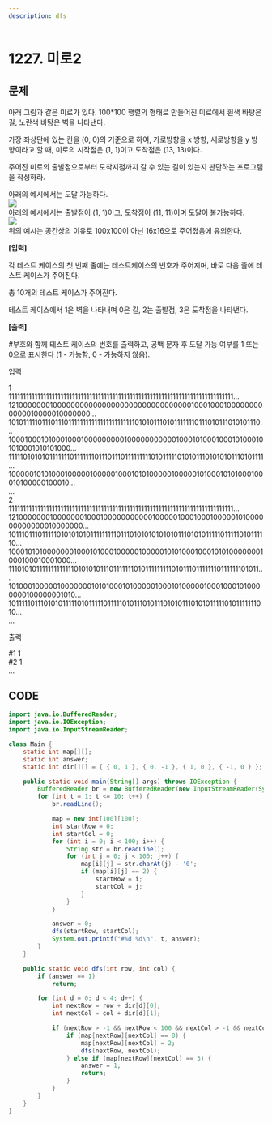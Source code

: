 ```yaml
---
description: dfs
---
```


# 1227. 미로2

##  문제

아래 그림과 같은 미로가 있다. 100\*100 행렬의 형태로 만들어진 미로에서 흰색 바탕은 길, 노란색 바탕은 벽을 나타낸다.  
  
가장 좌상단에 있는 칸을 \(0, 0\)의 기준으로 하여, 가로방향을 x 방향, 세로방향을 y 방향이라고 할 때, 미로의 시작점은 \(1, 1\)이고 도착점은 \(13, 13\)이다.  
  
주어진 미로의 출발점으로부터 도착지점까지 갈 수 있는 길이 있는지 판단하는 프로그램을 작성하라.  
  
아래의 예시에서는 도달 가능하다.  
 ![](https://swexpertacademy.com/main/common/fileDownload.do?downloadType=CKEditorImages&fileId=AV2XYpuqDckBBASl)  
아래의 예시에서는 출발점이 \(1, 1\)이고, 도착점이 \(11, 11\)이며 도달이 불가능하다.  
  ![](https://swexpertacademy.com/main/common/fileDownload.do?downloadType=CKEditorImages&fileId=AV2XYspKDcoBBASl)  
위의 예시는 공간상의 이유로 100x100이 아닌 16x16으로 주어졌음에 유의한다.  
  
**\[입력\]**  
  
각 테스트 케이스의 첫 번째 줄에는 테스트케이스의 번호가 주어지며, 바로 다음 줄에 테스트 케이스가 주어진다.  
  
총 10개의 테스트 케이스가 주어진다.  
  
테스트 케이스에서 1은 벽을 나타내며 0은 길, 2는 출발점, 3은 도착점을 나타낸다.  
  
**\[출력\]**  
  
\#부호와 함께 테스트 케이스의 번호를 출력하고, 공백 문자 후 도달 가능 여부를 1 또는 0으로 표시한다 \(1 - 가능함, 0 - 가능하지 않음\).

입력

1  
111111111111111111111111111111111111111111111111111111111111111111111111111111...  
121000000010000000000000000000000000000000100010001000000000000010000010000000...  
101011111011101110111111111111111111111110101011101011111110111010111010101110...  
100010001010001000100000000010000000000010001010001000101000101010001010101000...  
111110101010111111101111111011101110111111111010111110101011101010101110101111...  
100000101010001000001000001000101010000010000010100010101000100010100000100010...  
...  
2  
111111111111111111111111111111111111111111111111111111111111111111111111111111...  
121000000010000000100010000000000010000010001000100000101000000000000010000000...  
101110111011111010101010111111111011101010101010101110101011111011111010111110...  
100010101000000010001010001000001000001010100010001010100000001000100010001000...  
111010101111111111111010101011101111111010111111111010111011111110111111101011...  
101000100000100000001010100010100000100010100000100010001010000000100000001010...  
101111101110101011111010111110111110101110101110101011101010111110101111111010...  
...

출력

\#1 1  
\#2 1  
...

## CODE

```java
import java.io.BufferedReader;
import java.io.IOException;
import java.io.InputStreamReader;

class Main {
	static int map[][];
	static int answer;
	static int dir[][] = { { 0, 1 }, { 0, -1 }, { 1, 0 }, { -1, 0 } };

	public static void main(String[] args) throws IOException {
		BufferedReader br = new BufferedReader(new InputStreamReader(System.in));
		for (int t = 1; t <= 10; t++) {
			br.readLine();

			map = new int[100][100];
			int startRow = 0;
			int startCol = 0;
			for (int i = 0; i < 100; i++) {
				String str = br.readLine();
				for (int j = 0; j < 100; j++) {
					map[i][j] = str.charAt(j) - '0';
					if (map[i][j] == 2) {
						startRow = i;
						startCol = j;
					}
				}
			}

			answer = 0;
			dfs(startRow, startCol);
			System.out.printf("#%d %d\n", t, answer);
		}
	}

	public static void dfs(int row, int col) {
		if (answer == 1)
			return;

		for (int d = 0; d < 4; d++) {
			int nextRow = row + dir[d][0];
			int nextCol = col + dir[d][1];

			if (nextRow > -1 && nextRow < 100 && nextCol > -1 && nextCol < 100) {
				if (map[nextRow][nextCol] == 0) {
					map[nextRow][nextCol] = 2;
					dfs(nextRow, nextCol);
				} else if (map[nextRow][nextCol] == 3) {
					answer = 1;
					return;
				}
			}
		}
	}
}
```


